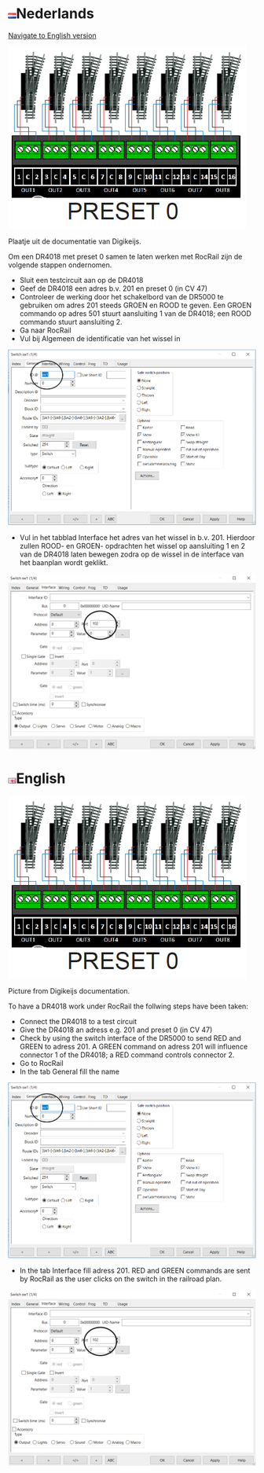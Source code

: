 # ![Nederlandse vlag](../../images/nl.gif)Nederlands

[Navigate to English version](#English)

![look at](./images/Preset0.png)

Plaatje uit de documentatie van Digikeijs.

Om een DR4018 met preset 0 samen te laten werken met RocRail zijn de volgende stappen ondernomen.

* Sluit een testcircuit aan op de DR4018
* Geef de DR4018 een adres b.v. 201 en preset 0 (in CV 47)
* Controleer de werking door het schakelbord van de DR5000 te gebruiken om adres 201 steeds GROEN en ROOD te geven. Een GROEN commando op adres 501 stuurt aansluiting 1 van de DR4018; een ROOD commando stuurt aansluiting 2.
* Ga naar RocRail
* Vul bij Algemeen de identificatie van het wissel in

![look at](./images/RocRailSwitchGeneral.PNG)

* Vul in het tabblad Interface het adres van het wissel in b.v. 201. Hierdoor zullen ROOD- en GROEN- opdrachten het wissel op aansluiting 1 en 2 van de DR4018 laten bewegen zodra op de wissel in de interface van het baanplan wordt geklikt.

![look at](./images/RocRailSwitchInterface.PNG)


# ![English flag](../../images/gb.gif)English

![look at](./images/Preset0.png)

Picture from Digikeijs documentation.

To have a DR4018 work under RocRail the follwing steps have been taken:

* Connect the DR4018 to a test circuit
* Give the DR4018 an adress e.g. 201 and preset 0 (in CV 47)
* Check by using the switch interface of the DR5000 to send RED and GREEN to adress 201. A GREEN command on adress 201 will influence connector 1 of the DR4018; a RED command controls connector 2.
* Go to RocRail
* In the tab General fill the name

![look at](./images/RocRailSwitchGeneral.PNG)

* In the tab Interface fill adress 201. RED and GREEN commands are sent by RocRail as the user clicks on the switch in the railroad plan.

![look at](./images/RocRailSwitchInterface.PNG)
